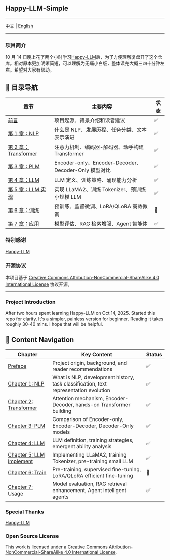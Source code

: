 ## Happy-LLM-Simple

---

[中文](#中文) | [English](#english)

---

<div id="中文">

### 项目简介

10 月 14 日晚上花了两个小时学习[Happy-LLM](https://github.com/datawhalechina/happy-llm)后，为了方便理解复盘开了这个仓库。相对原本更加明晰简短，可以理解为无痛小白版，整体读完大概三四十分钟左右。希望对大家有帮助。

## 📖 目录导航

| 章节                                       | 主要内容                                             | 状态 |
| ------------------------------------------ | ---------------------------------------------------- | ---- |
| [前言](./0.Pre.md)                         | 项目起源、背景介绍和读者建议                         | ✅   |
| [第 1 章：NLP](./1.NLP.md)                 | 什么是 NLP、发展历程、任务分类、文本表示演进         | ✅   |
| [第 2 章：Transformer](./2.Transformer.md) | 注意力机制、编码器-解码器、动手构建 Transformer      | ✅   |
| [第 3 章：PLM](./3.PLM.md)                 | Encoder-only、Encoder-Decoder、Decoder-Only 模型对比 | ✅   |
| [第 4 章：LLM](./4.LLM.md)                 | LLM 定义、训练策略、涌现能力分析                     | ✅   |
| [第 5 章：LLM 实现](./5.LLM_Implement.md)  | 实现 LLaMA2、训练 Tokenizer、预训练小规模 LLM        | ✅   |
| [第 6 章：训练](./6.Train.md)              | 预训练、监督微调、LoRA/QLoRA 高效微调                | 🚧   |
| [第 7 章：应用](./7.Usage.md)              | 模型评估、RAG 检索增强、Agent 智能体                 | ✅   |

### 特别感谢

[Happy-LLM](https://github.com/datawhalechina/happy-llm)

### 开源协议

本项目基于 [Creative Commons Attribution-NonCommercial-ShareAlike 4.0 International License](http://creativecommons.org/licenses/by-nc-sa/4.0/) 协议开源。

</div>

---

<div id="english">

### Project Introduction

After two hours spent learning Happy-LLM on Oct 14, 2025. Started this repo for clarity. It's a simpler, painless version for beginner. Reading it takes roughly 30-40 mins. I hope that will be helpful.

## 📖 Content Navigation

| Chapter                                          | Key Content                                                                          | Status |
| ------------------------------------------------ | ------------------------------------------------------------------------------------ | ------ |
| [Preface](./0.Pre.md)                            | Project origin, background, and reader recommendations                               | ✅     |
| [Chapter 1: NLP](./1.NLP.md)                     | What is NLP, development history, task classification, text representation evolution | ✅     |
| [Chapter 2: Transformer](./2.Transformer.md)     | Attention mechanism, Encoder-Decoder, hands-on Transformer building                  | ✅     |
| [Chapter 3: PLM](./3.PLM.md)                     | Comparison of Encoder-only, Encoder-Decoder, Decoder-Only models                     | ✅     |
| [Chapter 4: LLM](./4.LLM.md)                     | LLM definition, training strategies, emergent ability analysis                       | ✅     |
| [Chapter 5: LLM Implement](./5.LLM_Implement.md) | Implementing LLaMA2, training Tokenizer, pre-training small LLM                      | ✅     |
| [Chapter 6: Train](./6.Train.md)                 | Pre-training, supervised fine-tuning, LoRA/QLoRA efficient fine-tuning               | 🚧     |
| [Chapter 7: Usage](./7.Usage.md)                 | Model evaluation, RAG retrieval enhancement, Agent intelligent agents                | ✅     |

### Special Thanks

[Happy-LLM](https://github.com/datawhalechina/happy-llm)

### Open Source License

This work is licensed under a [Creative Commons Attribution-NonCommercial-ShareAlike 4.0 International License](http://creativecommons.org/licenses/by-nc-sa/4.0/).

</div>
